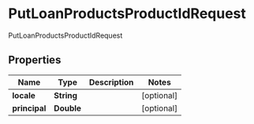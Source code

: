 

# PutLoanProductsProductIdRequest

PutLoanProductsProductIdRequest
## Properties

Name | Type | Description | Notes
------------ | ------------- | ------------- | -------------
**locale** | **String** |  |  [optional]
**principal** | **Double** |  |  [optional]



